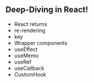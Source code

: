 ## Deep-Diving in React!

- React returns
- re-rendering
- key
- Wrapper components
- useEffect
- useMemo
- useRef
- useCallback
- CustomHook
